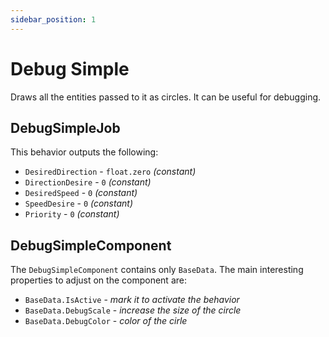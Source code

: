 ```yaml
---
sidebar_position: 1
---
```


# Debug Simple

Draws all the entities passed to it as circles. It can be useful for debugging.

## DebugSimpleJob

This behavior outputs the following: 
- `DesiredDirection` - `float.zero` *(constant)*
- `DirectionDesire` - `0` *(constant)*
- `DesiredSpeed` - `0` *(constant)*
- `SpeedDesire` - `0` *(constant)*
- `Priority` -  `0` *(constant)*

## DebugSimpleComponent

The `DebugSimpleComponent` contains only `BaseData`. The main interesting properties to adjust on the component are:
- `BaseData.IsActive` - *mark it to activate the behavior*
- `BaseData.DebugScale` - *increase the size of the circle*
- `BaseData.DebugColor` - *color of the cirle*
